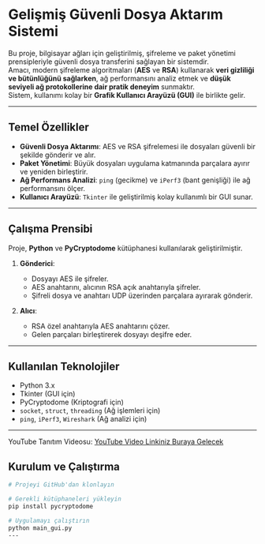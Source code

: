 #  Gelişmiş Güvenli Dosya Aktarım Sistemi

Bu proje, bilgisayar ağları için geliştirilmiş, şifreleme ve paket yönetimi prensipleriyle güvenli dosya transferini sağlayan bir sistemdir.  
Amacı, modern şifreleme algoritmaları (**AES** ve **RSA**) kullanarak **veri gizliliği ve bütünlüğünü sağlarken**, ağ performansını analiz etmek ve **düşük seviyeli ağ protokollerine dair pratik deneyim** sunmaktır.  
Sistem, kullanımı kolay bir **Grafik Kullanıcı Arayüzü (GUI)** ile birlikte gelir.

---

##  Temel Özellikler

- **Güvenli Dosya Aktarımı**: AES ve RSA şifrelemesi ile dosyaları güvenli bir şekilde gönderir ve alır.  
- **Paket Yönetimi**: Büyük dosyaları uygulama katmanında parçalara ayırır ve yeniden birleştirir.  
- **Ağ Performans Analizi**: `ping` (gecikme) ve `iPerf3` (bant genişliği) ile ağ performansını ölçer.  
- **Kullanıcı Arayüzü**: `Tkinter` ile geliştirilmiş kolay kullanımlı bir GUI sunar.  

---

## Çalışma Prensibi

Proje, **Python** ve **PyCryptodome** kütüphanesi kullanılarak geliştirilmiştir.

1. **Gönderici**:
   - Dosyayı AES ile şifreler.
   - AES anahtarını, alıcının RSA açık anahtarıyla şifreler.
   - Şifreli dosya ve anahtarı UDP üzerinden parçalara ayırarak gönderir.

2. **Alıcı**:
   - RSA özel anahtarıyla AES anahtarını çözer.
   - Gelen parçaları birleştirerek dosyayı deşifre eder.

---

## Kullanılan Teknolojiler

- Python 3.x  
- Tkinter (GUI için)  
- PyCryptodome (Kriptografi için)  
- `socket`, `struct`, `threading` (Ağ işlemleri için)  
- `ping`, `iPerf3`, `Wireshark` (Ağ analizi için)  

---

YouTube Tanıtım Videosu: [YouTube Video Linkiniz Buraya Gelecek](https://youtu.be/hskqoePMnzo)

## Kurulum ve Çalıştırma

```bash
# Projeyi GitHub'dan klonlayın

# Gerekli kütüphaneleri yükleyin
pip install pycryptodome

# Uygulamayı çalıştırın
python main_gui.py
---


